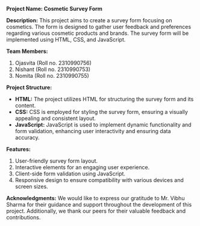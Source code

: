 **Project Name: Cosmetic Survey Form**

**Description:**
This project aims to create a survey form focusing on cosmetics. The form is designed to gather user feedback and preferences regarding various cosmetic products and brands. The survey form will be implemented using HTML, CSS, and JavaScript.

**Team Members:**
1. Ojasvita (Roll no. 2310990756)
2. Nishant (Roll no. 2310990753)
3. Nomita (Roll no. 2310990755)

**Project Structure:**
- **HTML:** The project utilizes HTML for structuring the survey form and its content.
- **CSS:** CSS is employed for styling the survey form, ensuring a visually appealing and consistent layout.
- **JavaScript:** JavaScript is used to implement dynamic functionality and form validation, enhancing user interactivity and ensuring data accuracy.

**Features:**
1. User-friendly survey form layout.
2. Interactive elements for an engaging user experience.
3. Client-side form validation using JavaScript.
4. Responsive design to ensure compatibility with various devices and screen sizes.

**Acknowledgments:**
We would like to express our gratitude to Mr. Vibhu Sharma for their guidance and support throughout the development of this project. Additionally, we thank our peers for their valuable feedback and contributions.
